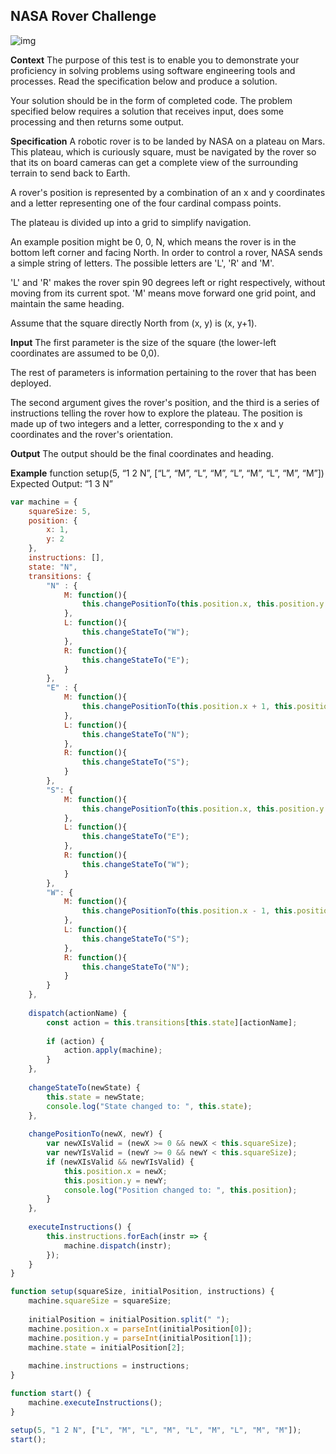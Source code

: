 ## NASA Rover Challenge

![img](../assets/clase25/9286f625-27c8-4c25-88d6-425510bb04e8.jpg)

**Context**
The purpose of this test is to enable you to demonstrate your proficiency in solving problems using software engineering tools and processes. Read the specification below and produce a solution. 

Your solution should be in the form of completed code. The problem specified below requires a solution that receives input, does some processing and then returns some output.

**Specification**
A robotic rover is to be landed by NASA on a plateau on Mars. This plateau, which is curiously square, must be navigated by the rover so that its on board cameras can get a complete view of the surrounding terrain to send back to Earth.

A rover's position is represented by a combination of an x and y coordinates and a letter representing one of the four cardinal compass points. 

The plateau is divided up into a grid to simplify navigation. 

An example position might be 0, 0, N, which means the rover is in the bottom left corner and facing North. In order to control a rover, NASA sends a simple string of letters. The possible letters are 'L', 'R' and 'M'. 

'L' and 'R' makes the rover spin 90 degrees left or right respectively, without moving from its current spot. 'M' means move forward one grid point, and maintain the same heading.

Assume that the square directly North from (x, y) is (x, y+1).

**Input**
The first parameter is the size of the square (the lower-left coordinates are assumed to be 0,0).

The rest of parameters is information pertaining to the rover that has been deployed. 

The second argument gives the rover's position, and the third is a series of instructions telling the rover how to explore the plateau. The position is made up of two integers and a letter, corresponding to the x and y coordinates and the rover's orientation.

**Output**
The output should be the final coordinates and heading.

**Example**
function setup(5, “1 2 N”, [“L”, “M”, “L”, “M”, “L”, “M”, “L”, “M”, “M”])
Expected Output: “1 3 N”

```javascript
var machine = {
    squareSize: 5,
    position: {
        x: 1,
        y: 2
    },
    instructions: [],
    state: "N",
    transitions: {
        "N" : {
            M: function(){
                this.changePositionTo(this.position.x, this.position.y + 1);
            },
            L: function(){
                this.changeStateTo("W");
            },
            R: function(){
                this.changeStateTo("E");
            }
        },
        "E" : {
            M: function(){
                this.changePositionTo(this.position.x + 1, this.position.y);
            },
            L: function(){
                this.changeStateTo("N");
            },
            R: function(){
                this.changeStateTo("S");
            }
        },
        "S": {
            M: function(){
                this.changePositionTo(this.position.x, this.position.y - 1);
            },
            L: function(){
                this.changeStateTo("E");
            },
            R: function(){
                this.changeStateTo("W");
            }
        },
        "W": {
            M: function(){
                this.changePositionTo(this.position.x - 1, this.position.y);
            },
            L: function(){
                this.changeStateTo("S");
            },
            R: function(){
                this.changeStateTo("N");
            }
        }
    },
    
    dispatch(actionName) {
        const action = this.transitions[this.state][actionName];
        
        if (action) {
            action.apply(machine);
        }
    },
    
    changeStateTo(newState) {
        this.state = newState;
        console.log("State changed to: ", this.state);
    },
    
    changePositionTo(newX, newY) {
        var newXIsValid = (newX >= 0 && newX < this.squareSize);
        var newYIsValid = (newY >= 0 && newY < this.squareSize);
        if (newXIsValid && newYIsValid) {
            this.position.x = newX;
            this.position.y = newY;
            console.log("Position changed to: ", this.position);
        }
    },
    
    executeInstructions() {
        this.instructions.forEach(instr => {
            machine.dispatch(instr);
        });
    }
}

function setup(squareSize, initialPosition, instructions) {
    machine.squareSize = squareSize;
    
    initialPosition = initialPosition.split(" ");
    machine.position.x = parseInt(initialPosition[0]);
    machine.position.y = parseInt(initialPosition[1]);
    machine.state = initialPosition[2];
    
    machine.instructions = instructions;
}

function start() {
    machine.executeInstructions();
}

setup(5, "1 2 N", ["L", "M", "L", "M", "L", "M", "L", "M", "M"]);
start();
```
